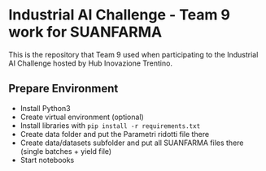 # Industrial AI Challenge - Team 9 work for SUANFARMA

This is the repository that Team 9 used when participating to the Industrial AI Challenge hosted by Hub Inovazione Trentino.

## Prepare Environment

- Install Python3
- Create virtual environment (optional)
- Install libraries with `pip install -r requirements.txt`
- Create data folder and put the Parametri ridotti file there
- Create data/datasets subfolder and put all SUANFARMA files there (single batches + yield file)
- Start notebooks
